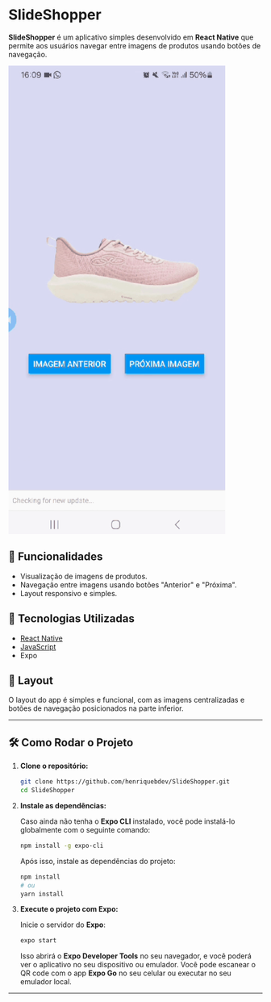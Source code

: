 # SlideShopper

**SlideShopper** é um aplicativo simples desenvolvido em **React Native** que permite aos usuários navegar entre imagens de produtos usando botões de navegação.

![SlideShopper Screenshot](./assets/SlideShopper.gif)

## 🚀 Funcionalidades

- Visualização de imagens de produtos.
- Navegação entre imagens usando botões "Anterior" e "Próxima".
- Layout responsivo e simples.

## 📱 Tecnologias Utilizadas

- [React Native](https://reactnative.dev/)
- [JavaScript](https://developer.mozilla.org/pt-BR/docs/Web/JavaScript)
- Expo

## 🎨 Layout

O layout do app é simples e funcional, com as imagens centralizadas e botões de navegação posicionados na parte inferior.

---

## 🛠️ Como Rodar o Projeto

1. **Clone o repositório:**

   ```bash
   git clone https://github.com/henriquebdev/SlideShopper.git
   cd SlideShopper
   ```

2. **Instale as dependências:**

   Caso ainda não tenha o **Expo CLI** instalado, você pode instalá-lo globalmente com o seguinte comando:

   ```bash
   npm install -g expo-cli
   ```

   Após isso, instale as dependências do projeto:

   ```bash
   npm install
   # ou
   yarn install
   ```

3. **Execute o projeto com Expo:**

   Inicie o servidor do **Expo**:

   ```bash
   expo start
   ```

   Isso abrirá o **Expo Developer Tools** no seu navegador, e você poderá ver o aplicativo no seu dispositivo ou emulador. Você pode escanear o QR code com o app **Expo Go** no seu celular ou executar no seu emulador local.

---

